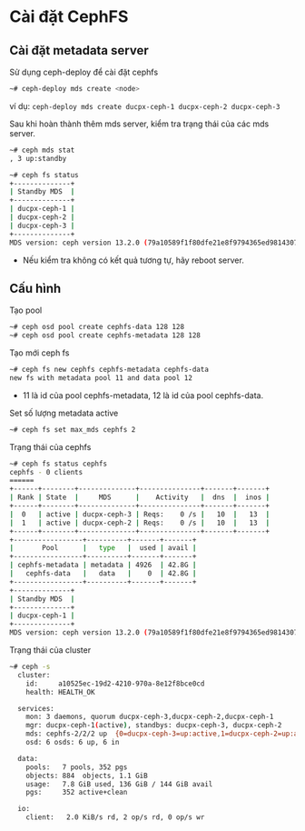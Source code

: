 # Cài đặt CephFS

## Cài đặt metadata server

Sử dụng ceph-deploy để cài đặt cephfs

```sh
~# ceph-deploy mds create <node>
```

ví dụ: `ceph-deploy mds create ducpx-ceph-1 ducpx-ceph-2 ducpx-ceph-3`

Sau khi hoàn thành thêm mds server, kiểm tra trạng thái của các mds server.

```sh
~# ceph mds stat
, 3 up:standby

~# ceph fs status
+--------------+
| Standby MDS  |
+--------------+
| ducpx-ceph-1 |
| ducpx-ceph-2 |
| ducpx-ceph-3 |
+--------------+
MDS version: ceph version 13.2.0 (79a10589f1f80dfe21e8f9794365ed98143071c4) mimic (stable)
```

- Nếu kiểm tra không có kết quả tương tự, hãy reboot server.

## Cấu hình

Tạo pool

```sh
~# ceph osd pool create cephfs-data 128 128
~# ceph osd pool create cephfs-metadata 128 128
```

Tạo mới ceph fs

```sh
~# ceph fs new cephfs cephfs-metadata cephfs-data
new fs with metadata pool 11 and data pool 12
```

- 11 là id của pool cephfs-metadata, 12 là id của pool cephfs-data.

Set số lượng metadata active

```sh
~# ceph fs set max_mds cephfs 2
```

Trạng thái của cephfs

```sh
~# ceph fs status cephfs
cephfs - 0 clients
======
+------+--------+--------------+---------------+-------+-------+
| Rank | State  |     MDS      |    Activity   |  dns  |  inos |
+------+--------+--------------+---------------+-------+-------+
|  0   | active | ducpx-ceph-3 | Reqs:    0 /s |   10  |   13  |
|  1   | active | ducpx-ceph-2 | Reqs:    0 /s |   10  |   13  |
+------+--------+--------------+---------------+-------+-------+
+-----------------+----------+-------+-------+
|       Pool      |   type   |  used | avail |
+-----------------+----------+-------+-------+
| cephfs-metadata | metadata | 4926  | 42.8G |
|   cephfs-data   |   data   |    0  | 42.8G |
+-----------------+----------+-------+-------+
+--------------+
| Standby MDS  |
+--------------+
| ducpx-ceph-1 |
+--------------+
MDS version: ceph version 13.2.0 (79a10589f1f80dfe21e8f9794365ed98143071c4) mimic (stable)
```

Trạng thái của cluster

```sh
~# ceph -s
  cluster:
    id:     a10525ec-19d2-4210-970a-8e12f8bce0cd
    health: HEALTH_OK

  services:
    mon: 3 daemons, quorum ducpx-ceph-3,ducpx-ceph-2,ducpx-ceph-1
    mgr: ducpx-ceph-1(active), standbys: ducpx-ceph-3, ducpx-ceph-2
    mds: cephfs-2/2/2 up  {0=ducpx-ceph-3=up:active,1=ducpx-ceph-2=up:active}, 1 up:standby
    osd: 6 osds: 6 up, 6 in

  data:
    pools:   7 pools, 352 pgs
    objects: 884  objects, 1.1 GiB
    usage:   7.8 GiB used, 136 GiB / 144 GiB avail
    pgs:     352 active+clean

  io:
    client:   2.0 KiB/s rd, 2 op/s rd, 0 op/s wr
```
